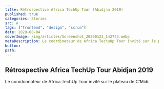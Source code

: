 ```yaml
---
title: Rétrospective Africa TechUp Tour (Abidjan 2019)
published: true
categories: Stories
src: #
tags: ["frontend", "design", "scrum"]
date: 2020-08-04
coverImage: /img/articles/Screenshot_20200123_142743.webp
metaDescription: Le coordinateur de Africa TechuUp Tour invité sur le plateau de C'Midi
button:
path:
---
```


## Rétrospective Africa TechUp Tour Abidjan 2019

Le coordonnateur de Africa TechUp Tour invité sur le plateau de C’Midi.
